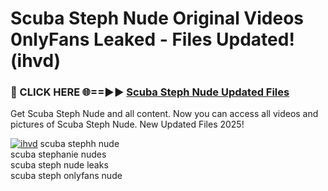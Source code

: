 # Scuba Steph Nude Original Videos 0nlyFans Leaked - Files Updated! (ihvd)

<h3>🔴 CLICK HERE 🌐==►► <a href="https://tinyurl.com/5h6xmrr3" rel="nofollow">Scuba Steph Nude Updated Files</a></h3>

Get Scuba Steph Nude and all content. Now you can access all videos and pictures of Scuba Steph Nude. New Updated Files 2025!

[![ihvd](https://i.imgur.com/KVD873Z.gif)](https://tinyurl.com/5h6xmrr3)
scuba stephh nude<br>
scuba stephanie nudes<br>
scuba steph nude leaks<br>
scuba steph onlyfans nude
